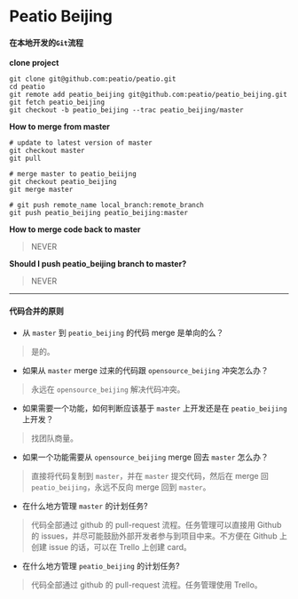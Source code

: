 Peatio Beijing
===

#### 在本地开发的`Git`流程

**clone project**

    git clone git@github.com:peatio/peatio.git
    cd peatio
    git remote add peatio_beijing git@github.com:peatio/peatio_beijing.git
    git fetch peatio_beijing
    git checkout -b peatio_beijing --trac peatio_beijing/master

**How to merge from master**

    # update to latest version of master
    git checkout master
    git pull
    
    # merge master to peatio_beiijng
    git checkout peatio_beijing
    git merge master    
    
    # git push remote_name local_branch:remote_branch    
    git push peatio_beijing peatio_beijing:master

**How to merge code back to master**

> NEVER

**Should I push peatio_beijing branch to master?**

> NEVER


***

#### 代码合并的原则

* 从 `master` 到 `peatio_beijing` 的代码 merge 是单向的么？
> 是的。

* 如果从 `master` merge 过来的代码跟 `opensource_beijing` 冲突怎么办？
> 永远在 `opensource_beijing` 解决代码冲突。

* 如果需要一个功能，如何判断应该基于 `master` 上开发还是在 `peatio_beijing` 上开发？
> 找团队商量。

* 如果一个功能需要从 `opensource_beijing` merge 回去 `master` 怎么办？
> 直接将代码复制到 `master`，并在 `master` 提交代码，然后在 merge 回 `peatio_beijing`，永远不反向 merge 回到 `master`。

* 在什么地方管理 `master` 的计划任务?
> 代码全部通过 github 的 pull-request 流程。任务管理可以直接用 Github 的 issues，并尽可能鼓励外部开发者参与到项目中来。不方便在 Github 上创建 issue 的话，可以在 Trello 上创建 card。

* 在什么地方管理 `peatio_beijing` 的计划任务?
> 代码全部通过 github 的 pull-request 流程。任务管理使用 Trello。

